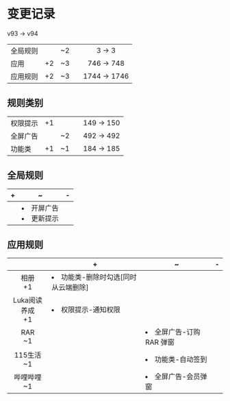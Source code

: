 # 变更记录

v93 -> v94

||||||
|-|:-:|:-:|:-:|:-:|
|全局规则||~2||3 -> 3|
|应用|+2|~3||746 -> 748|
|应用规则|+2|~3||1744 -> 1746|

## 规则类别

||||||
|-|:-:|:-:|:-:|:-:|
|权限提示|+1|||149 -> 150|
|全屏广告||~2||492 -> 492|
|功能类|+1|~1||184 -> 185|

## 全局规则

|+|~|-|
|-|-|-|
||<li>开屏广告<li>更新提示||

## 应用规则

||+|~|-|
|:-:|-|-|-|
|相册<br>+1|<li>功能类-删除时勾选[同时从云端删除]|||
|Luka阅读养成<br>+1|<li>权限提示-通知权限|||
|RAR<br>~1||<li>全屏广告-订购 RAR 弹窗||
|115生活<br>~1||<li>功能类-自动签到||
|哔哩哔哩<br>~1||<li>全屏广告-会员弹窗||
